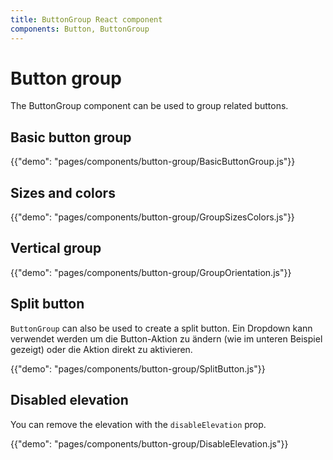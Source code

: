 ```yaml
---
title: ButtonGroup React component
components: Button, ButtonGroup
---
```


# Button group

<p class="description">The ButtonGroup component can be used to group related buttons.</p>

## Basic button group

{{"demo": "pages/components/button-group/BasicButtonGroup.js"}}

## Sizes and colors

{{"demo": "pages/components/button-group/GroupSizesColors.js"}}

## Vertical group

{{"demo": "pages/components/button-group/GroupOrientation.js"}}

## Split button

`ButtonGroup` can also be used to create a split button. Ein Dropdown kann verwendet werden um die Button-Aktion zu ändern (wie im unteren Beispiel gezeigt) oder die Aktion direkt zu aktivieren.

{{"demo": "pages/components/button-group/SplitButton.js"}}

## Disabled elevation

You can remove the elevation with the `disableElevation` prop.

{{"demo": "pages/components/button-group/DisableElevation.js"}}
